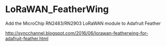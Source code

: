 # LoRaWAN_FeatherWing
Add the MicroChip RN2483/RN2903 LoRaWAN module to Adafruit Feather

http://syncchannel.blogspot.com/2016/06/lorawan-featherwing-for-adafruit-feather.html
